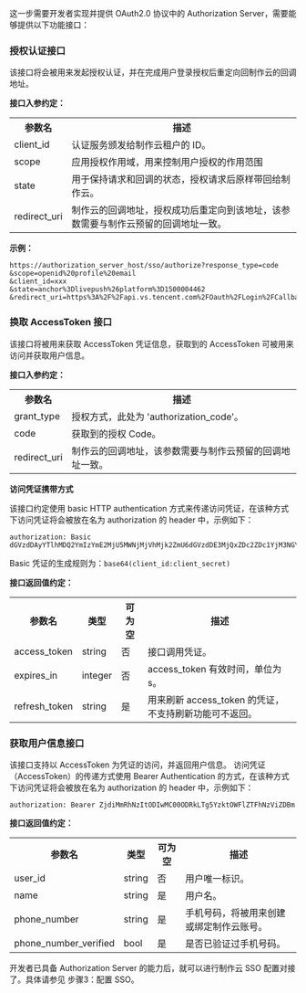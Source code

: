 这一步需要开发者实现并提供 OAuth2.0 协议中的 Authorization Server，需要能够提供以下功能接口：
### 授权认证接口
该接口将会被用来发起授权认证，并在完成用户登录授权后重定向回制作云的回调地址。

**接口入参约定：**
<table>
<tr>
<th style = "width:20%">参数名	</th>
<th>描述</th>
</tr>
<tr>
<td>client_id</td>
<td>认证服务颁发给制作云租户的 ID。</td>
</tr>
<tr>
<td>scope</td>
<td>应用授权作用域，用来控制用户授权的作用范围</td>
</tr>
<td>state</td>
<td>用于保持请求和回调的状态，授权请求后原样带回给制作云。</td>
</tr>
</tr>
<td>redirect_uri</td>
<td>制作云的回调地址，授权成功后重定向到该地址，该参数需要与制作云预留的回调地址一致。</td>
</tr>
</table>

**示例：**
```
https://authorization_server_host/sso/authorize?response_type=code
&scope=openid%20profile%20email
&client_id=xxx
&state=anchor%3Dlivepush%26platform%3D1500004462
&redirect_uri=https%3A%2F%2Fapi.vs.tencent.com%2FOauth%2FLogin%2FCallback
```

### 换取 AccessToken 接口
该接口将被用来获取 AccessToken 凭证信息，获取到的 AccessToken 可被用来访问并获取用户信息。

**接口入参约定：**

<table>
<tr>
<th style = "width:20%">参数名 </th>
<th>描述</th>
</tr>
<tr>
<td>grant_type</td>
<td>授权方式，此处为 'authorization_code'。</td>
</tr>
<tr>
<td>code</td>
<td>获取到的授权 Code。</td>
</tr>
<tr>
<td>redirect_uri</td>
<td>制作云的回调地址，该参数需要与制作云预留的回调地址一致。</td>
</tr>
</table>

**访问凭证携带方式**

该接口约定使用 basic HTTP authentication 方式来传递访问凭证，在该种方式下访问凭证将会被放在名为 authorization 的 header 中，示例如下：
```
authorization: Basic dGVzdDAyYTlhMDQ2YmIzYmE2MjU5MWNjMjVhMjk2ZmU6dGVzdDE3MjQxZDc2ZDc1YjM3NGY5YTI4NDNjZmU4NzE=
```
Basic 凭证的生成规则为：`base64(client_id:client_secret)`

**接口返回值约定：**

<table>
<tr>
    <th style = "width:20%">参数名 </th>
    <th>类型</th>
    <th>可为空</th>
    <th>描述</th>
</tr>
<tr>
    <td>access_token</td>
    <td>string</td>
    <td>否</td>
    <td>接口调用凭证。</td>
</tr>
<tr>
    <td>expires_in</td>
    <td>integer</td>
    <td>否</td>
    <td>access_token 有效时间，单位为 s。</td>
</tr>
<tr>
    <td>refresh_token</td>
    <td>string</td>
    <td>是</td>
    <td>用来刷新 access_token 的凭证，不支持刷新功能可不返回。</td>
</tr>
</table>

### 获取用户信息接口
该接口支持以 AccessToken 为凭证的访问，并返回用户信息。
访问凭证（AccessToken）的传递方式使用 Bearer Authentication 的方式，在该种方式下访问凭证将会被放在名为 authorization 的 header 中，示例如下：
```
authorization: Bearer ZjdiMmRhNzItODIwMC00ODRkLTg5YzktOWFlZTFhNzViZDBm
```

**接口返回值约定：**

<table>
<tr>
    <th style = "width:20%">参数名 </th>
    <th>类型</th>
    <th>可为空</th>
    <th>描述</th>
</tr>
<tr>
    <td>user_id</td>
    <td>string</td>
    <td>否</td>
    <td>用户唯一标识。</td>
</tr>
<tr>
    <td>name</td>
    <td>string</td>
    <td>是</td>
    <td>用户名。</td>
</tr>
<tr>
    <td>phone_number</td>
    <td>string</td>
    <td>是</td>
    <td>手机号码，将被用来创建或绑定制作云账号。</td>
</tr>
<tr>
    <td>phone_number_verified</td>
    <td>bool</td>
    <td>是</td>
    <td>是否已验证过手机号码。</td>
</tr>
</table>

开发者已具备 Authorization Server 的能力后，就可以进行制作云 SSO 配置对接了。具体请参见 步骤3：配置 SSO。
